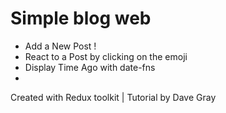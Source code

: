 # Simple blog web

- Add a New Post !
- React to a Post by clicking on the emoji
- Display Time Ago with date-fns
- 
Created with Redux toolkit | Tutorial by Dave Gray

